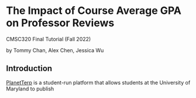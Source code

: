 # The Impact of Course Average GPA on Professor Reviews

CMSC320 Final Tutorial (Fall 2022)

by Tommy Chan, Alex Chen, Jessica Wu

## Introduction
[PlanetTerp](https://planetterp.com/) is a student-run platform that allows students at the University of Maryland to publish 
